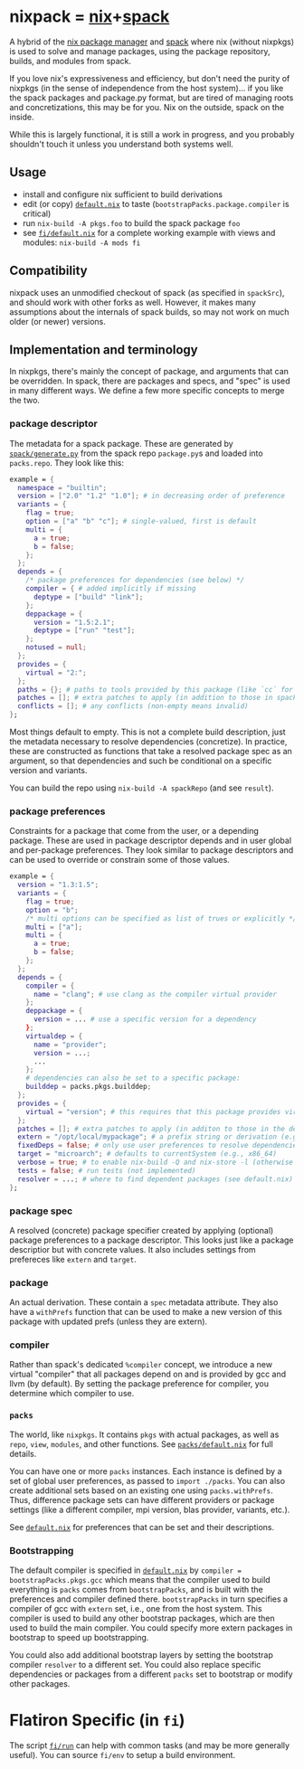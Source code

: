 # nixpack = [nix](https://nixos.org/nix)+[spack](https://spack.io/)

A hybrid of the [nix package manager](https://github.com/NixOS/nix) and [spack](https://github.com/spack/spack) where nix (without nixpkgs) is used to solve and manage packages, using the package repository, builds, and modules from spack.

If you love nix's expressiveness and efficiency, but don't need the purity of nixpkgs (in the sense of independence from the host system)... if you like the spack packages and package.py format, but are tired of managing roots and concretizations, this may be for you.
Nix on the outside, spack on the inside.

While this is largely functional, it is still a work in progress, and you probably shouldn't touch it unless you understand both systems well.

## Usage

- install and configure nix sufficient to build derivations
- edit (or copy) [`default.nix`](default.nix) to taste (`bootstrapPacks.package.compiler` is critical)
- run `nix-build -A pkgs.foo` to build the spack package `foo`
- see [`fi/default.nix`](fi/default.nix) for a complete working example with views and modules: `nix-build -A mods fi`

## Compatibility

nixpack uses an unmodified checkout of spack (as specified in `spackSrc`), and should work with other forks as well.
However, it makes many assumptions about the internals of spack builds, so may not work on much older (or newer) versions.

## Implementation and terminology

In nixpkgs, there's mainly the concept of package, and arguments that can be overridden.
In spack, there are packages and specs, and "spec" is used in many different ways.
We define a few more specific concepts to merge the two.

### package descriptor

The metadata for a spack package.
These are generated by [`spack/generate.py`](spack/generate.py) from the spack repo `package.py`s and loaded into `packs.repo`.
They look like this:

```nix
example = {
  namespace = "builtin";
  version = ["2.0" "1.2" "1.0"]; # in decreasing order of preference
  variants = {
    flag = true;
    option = ["a" "b" "c"]; # single-valued, first is default
    multi = {
      a = true;
      b = false;
    };
  };
  depends = {
    /* package preferences for dependencies (see below) */
    compiler = { # added implicitly if missing
      deptype = ["build" "link"];
    };
    deppackage = {
      version = "1.5:2.1";
      deptype = ["run" "test"];
    };
    notused = null;
  };
  provides = {
    virtual = "2:";
  };
  paths = {}; # paths to tools provided by this package (like `cc` for compilers)
  patches = []; # extra patches to apply (in addition to those in spack)
  conflicts = []; # any conflicts (non-empty means invalid)
};
```

Most things default to empty.
This is not a complete build description, just the metadata necessary to resolve dependencies (concretize).
In practice, these are constructed as functions that take a resolved package spec as an argument, so that dependencies and such be conditional on a specific version and variants.

You can build the repo using `nix-build -A spackRepo` (and see `result`).

### package preferences

Constraints for a package that come from the user, or a depending package.
These are used in package descriptor depends and in user global and per-package preferences.
They look similar to package descriptors and can be used to override or constrain some of those values.

```nix
example = {
  version = "1.3:1.5";
  variants = {
    flag = true;
    option = "b";
    /* multi options can be specified as list of trues or explicitly */
    multi = ["a"];
    multi = {
      a = true;
      b = false;
    };
  };
  depends = {
    compiler = {
      name = "clang"; # use clang as the compiler virtual provider
    };
    deppackage = {
      version = ... # use a specific version for a dependency
    };
    virtualdep = {
      name = "provider";
      version = ...;
      ...
    };
    # dependencies can also be set to a specific package:
    builddep = packs.pkgs.builddep;
  };
  provides = {
    virtual = "version"; # this requires that this package provides virtual (not that it does)
  };
  patches = []; # extra patches to apply (in additon to those in the descriptor)
  extern = "/opt/local/mypackage"; # a prefix string or derivation (e.g., nixpkgs package) for an external installation (overrides depends)
  fixedDeps = false; # only use user preferences to resolve dependencies (see default.nix)
  target = "microarch"; # defaults to currentSystem (e.g., x86_64)
  verbose = true; # to enable nix-build -Q and nix-store -l (otherwise only spack keeps build logs)
  tests = false; # run tests (not implemented)
  resolver = ...; # where to find dependent packages (see default.nix)
};
```

### package spec

A resolved (concrete) package specifier created by applying (optional) package preferences to a package descriptor.
This looks just like a package descriptior but with concrete values.
It also includes settings from prefereces like `extern` and `target`.

### package

An actual derivation.
These contain a `spec` metadata attribute.
They also have a `withPrefs` function that can be used to make a new version of this package with updated prefs (unless they are extern).

### compiler

Rather than spack's dedicated `%compiler` concept, we introduce a new virtual "compiler" that all packages depend on and is provided by gcc and llvm (by default).
By setting the package preference for compiler, you determine which compiler to use.

### `packs`

The world, like `nixpkgs`.
It contains `pkgs` with actual packages, as well as `repo`, `view`, `modules`, and other functions.
See [`packs/default.nix`](packs/default.nix) for full details.

You can have one or more `packs` instances.
Each instance is defined by a set of global user preferences, as passed to `import ./packs`.
You can also create additional sets based on an existing one using `packs.withPrefs`.
Thus, difference package sets can have different providers or package settings (like a different compiler, mpi version, blas provider, variants, etc.).

See [`default.nix`](default.nix) for preferences that can be set and their descriptions.

### Bootstrapping

The default compiler is specified in [`default.nix`](default.nix) by `compiler = bootstrapPacks.pkgs.gcc` which means that the compiler used to build everything is `packs` comes from `bootstrapPacks`, and is built with the preferences and compiler defined there.
`bootstrapPacks` in turn specifies a compiler of gcc with `extern` set, i.e., one from the host system.
This compiler is used to build any other bootstrap packages, which are then used to build the main compiler.
You could specify more extern packages in bootstrap to speed up bootstrapping.

You could also add additional bootstrap layers by setting the bootstrap compiler `resolver` to a different set.
You could also replace specific dependencies or packages from a different `packs` set to bootstrap or modify other packages.

# Flatiron Specific (in `fi`)

The script [`fi/run`](fi/run) can help with common tasks (and may be more generally useful).
You can source `fi/env` to setup a build environment.
